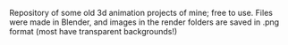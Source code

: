 Repository of some old 3d animation projects of mine; free to use. Files were made in Blender, and images in the render folders are saved in .png format (most have transparent backgrounds!)
